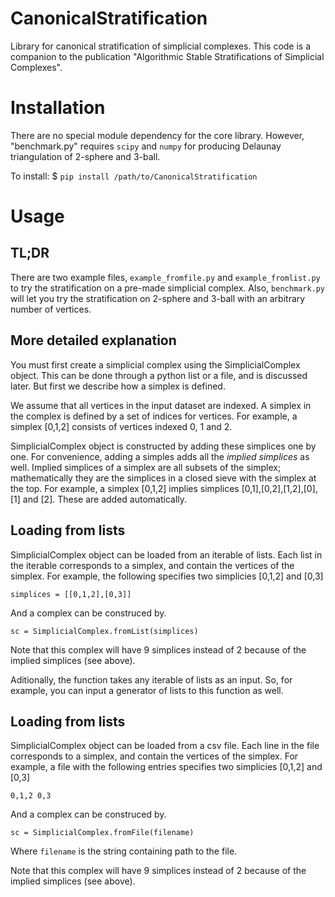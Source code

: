 # CanonicalStratification

Library for canonical stratification of simplicial complexes.
This code is a companion to the publication "Algorithmic Stable Stratifications of Simplicial Complexes".

# Installation

There are no special module dependency for the core library.
However, "benchmark.py" requires `scipy` and `numpy` for producing Delaunay triangulation of 2-sphere and 3-ball.

To install:
	$ `pip install /path/to/CanonicalStratification`

# Usage

## TL;DR

There are two example files, `example_fromfile.py` and `example_fromlist.py` to try the stratification on a pre-made simplicial complex.
Also, `benchmark.py` will let you try the stratification on 2-sphere and 3-ball with an arbitrary number of vertices.

## More detailed explanation

You must first create a simplicial complex using the SimplicialComplex object.
This can be done through a python list or a file, and is discussed later.
But first we describe how a simplex is defined.

We assume that all vertices in the input dataset are indexed.
A simplex in the complex is defined by a set of indices for vertices.
For example, a simplex [0,1,2] consists of vertices indexed 0, 1 and 2. 

SimplicialComplex object is constructed by adding these simplices one by one.
For convenience, adding a simples adds all the _implied simplices_ as well.
Implied simplices of a simplex are all subsets of the simplex; mathematically they are the simplices in a closed sieve with the simplex at the top.
For example, a simplex [0,1,2] implies simplices \[0,1\],\[0,2\],\[1,2\],\[0\],\[1\] and \[2\]. 
These are added automatically. 

## Loading from lists

SimplicialComplex object can be loaded from an iterable of lists.
Each list in the iterable corresponds to a simplex, and contain the vertices of the simplex.
For example, the following specifies two simplicies \[0,1,2\] and \[0,3\]

`simplices = [[0,1,2],[0,3]]`

And a complex can be construced by.

`sc = SimplicialComplex.fromList(simplices)`

Note that this complex will have 9 simplices instead of 2 because of the implied simplices (see above).

Aditionally, the function takes any iterable of lists as an input. 
So, for example, you can input a generator of lists to this function as well.

## Loading from lists

SimplicialComplex object can be loaded from a csv file.
Each line in the file corresponds to a simplex, and contain the vertices of the simplex.
For example, a file with the following entries specifies two simplicies \[0,1,2\] and \[0,3\]

`0,1,2
0,3`

And a complex can be construced by.

`sc = SimplicialComplex.fromFile(filename)`

Where `filename` is the string containing path to the file.

Note that this complex will have 9 simplices instead of 2 because of the implied simplices (see above).
